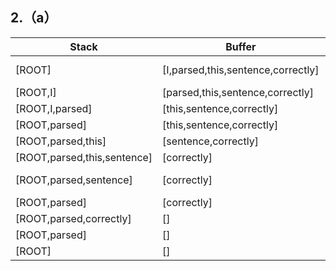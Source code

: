 ## 2.（a）

| Stack                       | Buffer                             | New dependency               | Transition            |
| --------------------------- | ---------------------------------- | ---------------------------- | --------------------- |
| [ROOT]                      | [I,parsed,this,sentence,correctly] |                              | Initial Configuration |
| [ROOT,I]                    | [parsed,this,sentence,correctly]   |                              | SHIFT                 |
| [ROOT,I,parsed]             | [this,sentence,correctly]          |                              | SHIFT                 |
| [ROOT,parsed]               | [this,sentence,correctly]          | parsed$\rightarrow$I         | LEFT-ARC              |
| [ROOT,parsed,this]          | [sentence,correctly]               |                              | SHIFT                 |
| [ROOT,parsed,this,sentence] | [correctly]                        |                              | SHIFT                 |
| [ROOT,parsed,sentence]      | [correctly]                        | sentence$ \rightarrow$ this  | LEFT-ARC              |
| [ROOT,parsed]               | [correctly]                        | parsed$\rightarrow$sentence  | RIGHT-ARC             |
| [ROOT,parsed,correctly]     | []                                 |                              | SHIFT                 |
| [ROOT,parsed]               | []                                 | parsed$\rightarrow$correctly | RIGHT-ARC             |
| [ROOT]                      | []                                 | ROOT$\rightarrow$parsed      | RIGHT-ARC             |



